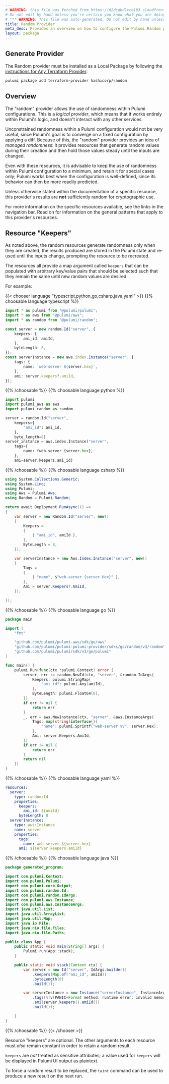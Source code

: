 ```yaml
---
# WARNING: this file was fetched from https://d2dcabd1cce183.cloudfront.net/docs/registry.opentofu.org/hashicorp/random/3.6.3/index.md
# Do not edit by hand unless you're certain you know what you are doing!
# *** WARNING: This file was auto-generated. Do not edit by hand unless you're certain you know what you are doing! ***
title: Random Provider
meta_desc: Provides an overview on how to configure the Pulumi Random provider.
layout: package
---
```


## Generate Provider

The Random provider must be installed as a Local Package by following the [instructions for Any Terraform Provider](https://www.pulumi.com/registry/packages/terraform-provider/):

```bash
pulumi package add terraform-provider hashicorp/random
```
## Overview

The "random" provider allows the use of randomness within Pulumi
configurations. This is a *logical provider*, which means that it works
entirely within Pulumi's logic, and doesn't interact with any other
services.

Unconstrained randomness within a Pulumi configuration would not be very
useful, since Pulumi's goal is to converge on a fixed configuration by
applying a diff. Because of this, the "random" provider provides an idea of
*managed randomness*: it provides resources that generate random values during
their creation and then hold those values steady until the inputs are changed.

Even with these resources, it is advisable to keep the use of randomness within
Pulumi configuration to a minimum, and retain it for special cases only;
Pulumi works best when the configuration is well-defined, since its behavior
can then be more readily predicted.

Unless otherwise stated within the documentation of a specific resource, this
provider's results are **not** sufficiently random for cryptographic use.

For more information on the specific resources available, see the links in the
navigation bar. Read on for information on the general patterns that apply
to this provider's resources.
## Resource "Keepers"

As noted above, the random resources generate randomness only when they are
created; the results produced are stored in the Pulumi state and re-used
until the inputs change, prompting the resource to be recreated.

The resources all provide a map argument called `keepers` that can be populated
with arbitrary key/value pairs that should be selected such that they remain
the same until new random values are desired.

For example:

{{< chooser language "typescript,python,go,csharp,java,yaml" >}}
{{% choosable language typescript %}}
```typescript
import * as pulumi from "@pulumi/pulumi";
import * as aws from "@pulumi/aws";
import * as random from "@pulumi/random";

const server = new random.Id("server", {
    keepers: {
        ami_id: amiId,
    },
    byteLength: 8,
});
const serverInstance = new aws.index.Instance("server", {
    tags: {
        name: `web-server ${server.hex}`,
    },
    ami: server.keepers?.amiId,
});
```
{{% /choosable %}}
{{% choosable language python %}}
```python
import pulumi
import pulumi_aws as aws
import pulumi_random as random

server = random.Id("server",
    keepers={
        "ami_id": ami_id,
    },
    byte_length=8)
server_instance = aws.index.Instance("server",
    tags={
        name: fweb-server {server.hex},
    },
    ami=server.keepers.ami_id)
```
{{% /choosable %}}
{{% choosable language csharp %}}
```csharp
using System.Collections.Generic;
using System.Linq;
using Pulumi;
using Aws = Pulumi.Aws;
using Random = Pulumi.Random;

return await Deployment.RunAsync(() =>
{
    var server = new Random.Id("server", new()
    {
        Keepers =
        {
            { "ami_id", amiId },
        },
        ByteLength = 8,
    });

    var serverInstance = new Aws.Index.Instance("server", new()
    {
        Tags =
        {
            { "name", $"web-server {server.Hex}" },
        },
        Ami = server.Keepers?.AmiId,
    });

});

```
{{% /choosable %}}
{{% choosable language go %}}
```go
package main

import (
	"fmt"

	"github.com/pulumi/pulumi-aws/sdk/go/aws"
	"github.com/pulumi/pulumi-pulumi-provider/sdks/go/random/v3/random"
	"github.com/pulumi/pulumi/sdk/v3/go/pulumi"
)

func main() {
	pulumi.Run(func(ctx *pulumi.Context) error {
		server, err := random.NewId(ctx, "server", &random.IdArgs{
			Keepers: pulumi.StringMap{
				"ami_id": pulumi.Any(amiId),
			},
			ByteLength: pulumi.Float64(8),
		})
		if err != nil {
			return err
		}
		_, err = aws.NewInstance(ctx, "server", &aws.InstanceArgs{
			Tags: map[string]interface{}{
				"name": pulumi.Sprintf("web-server %v", server.Hex),
			},
			Ami: server.Keepers.AmiId,
		})
		if err != nil {
			return err
		}
		return nil
	})
}
```
{{% /choosable %}}
{{% choosable language yaml %}}
```yaml
resources:
  server:
    type: random:Id
    properties:
      keepers:
        ami_id: ${amiId}
      byteLength: 8
  serverInstance:
    type: aws:Instance
    name: server
    properties:
      tags:
        name: web-server ${server.hex}
      ami: ${server.keepers.amiId}
```
{{% /choosable %}}
{{% choosable language java %}}
```java
package generated_program;

import com.pulumi.Context;
import com.pulumi.Pulumi;
import com.pulumi.core.Output;
import com.pulumi.random.Id;
import com.pulumi.random.IdArgs;
import com.pulumi.aws.Instance;
import com.pulumi.aws.InstanceArgs;
import java.util.List;
import java.util.ArrayList;
import java.util.Map;
import java.io.File;
import java.nio.file.Files;
import java.nio.file.Paths;

public class App {
    public static void main(String[] args) {
        Pulumi.run(App::stack);
    }

    public static void stack(Context ctx) {
        var server = new Id("server", IdArgs.builder()
            .keepers(Map.of("ami_id", amiId))
            .byteLength(8)
            .build());

        var serverInstance = new Instance("serverInstance", InstanceArgs.builder()
            .tags(%!v(PANIC=Format method: runtime error: invalid memory address or nil pointer dereference))
            .ami(server.keepers().amiId())
            .build());

    }
}
```
{{% /choosable %}}
{{< /chooser >}}

Resource "keepers" are optional. The other arguments to each resource must
*also* remain constant in order to retain a random result.

`keepers` are *not* treated as sensitive attributes; a value used for `keepers` will be displayed in Pulumi UI output as plaintext.

To force a random result to be replaced, the `taint` command can be used to
produce a new result on the next run.